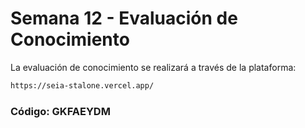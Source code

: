 # Semana 12 - Evaluación de Conocimiento
La evaluación de conocimiento se realizará a través de la plataforma:
```bash
https://seia-stalone.vercel.app/
```

### Código: GKFAEYDM
